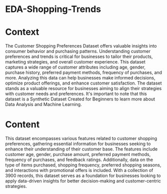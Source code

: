# EDA-Shopping-Trends

# Context

The Customer Shopping Preferences Dataset offers valuable insights into consumer behavior and purchasing patterns. Understanding customer preferences and trends is critical for businesses to tailor their products, marketing strategies, and overall customer experience. This dataset captures a wide range of customer attributes including age, gender, purchase history, preferred payment methods, frequency of purchases, and more. Analyzing this data can help businesses make informed decisions, optimize product offerings, and enhance customer satisfaction. The dataset stands as a valuable resource for businesses aiming to align their strategies with customer needs and preferences. It's important to note that this dataset is a Synthetic Dataset Created for Beginners to learn more about Data Analysis and Machine Learning.

# Content

This dataset encompasses various features related to customer shopping preferences, gathering essential information for businesses seeking to enhance their understanding of their customer base. The features include customer age, gender, purchase amount, preferred payment methods, frequency of purchases, and feedback ratings. Additionally, data on the type of items purchased, shopping frequency, preferred shopping seasons, and interactions with promotional offers is included. With a collection of 3900 records, this dataset serves as a foundation for businesses looking to apply data-driven insights for better decision-making and customer-centric strategies.
